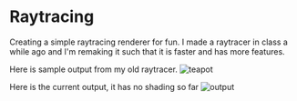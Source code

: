 Raytracing
==========

Creating a simple raytracing renderer for fun.
I made a raytracer in class a while ago and I'm remaking it such that it is faster and has more features.

Here is sample output from my old raytracer.
![teapot](https://raw.github.com/jkevin1/Raytracing/master/antialiased.png)

Here is the current output, it has no shading so far
![output](https://raw.github.com/jkevin1/Raytracing/master/spheres.png)
